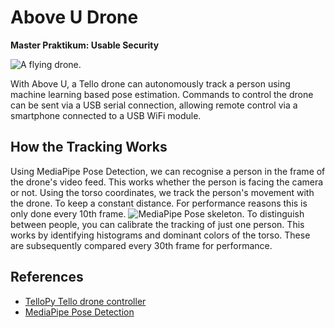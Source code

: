 # Above U Drone
**Master Praktikum: Usable Security**

![A flying drone.](https://images.unsplash.com/photo-1514598800938-f7125ea1aa1c?q=80&w=2831&auto=format&fit=crop&ixlib=rb-4.0.3&ixid=M3wxMjA3fDB8MHxwaG90by1wYWdlfHx8fGVufDB8fHx8fA%3D%3D)

With Above U, a Tello drone can autonomously track a person using machine learning based pose estimation. Commands to control the drone can be sent via a USB serial connection, allowing remote control via a smartphone connected to a USB WiFi module.

## How the Tracking Works

Using MediaPipe Pose Detection, we can recognise a person in the frame of the drone's video feed. This works whether the person is facing the camera or not. Using the torso coordinates, we track the person's movement with the drone. To keep a constant distance. For performance reasons this is only done every 10th frame.
![MediaPipe Pose skeleton.](https://ai.google.dev/static/mediapipe/images/solutions/pose_landmarks_index.png?hl=de)
To distinguish between people, you can calibrate the tracking of just one person. This works by identifying histograms and dominant colors of the torso. These are subsequently compared every 30th frame for performance.
## References

- [TelloPy Tello drone controller](https://github.com/hanyazou/TelloPy)
- [MediaPipe Pose Detection](https://chuoling.github.io/mediapipe/solutions/pose.html)